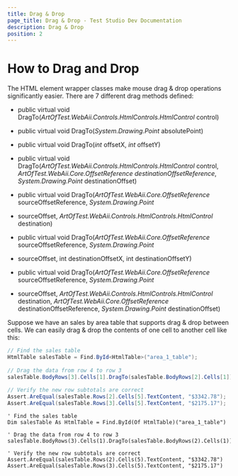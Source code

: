```yaml
---
title: Drag & Drop
page_title: Drag & Drop - Test Studio Dev Documentation
description: Drag & Drop
position: 2
---
```

# How to Drag and Drop

The HTML element wrapper classes make mouse drag & drop operations significantly easier. There are 7 different drag methods defined:

* public virtual void DragTo(*ArtOfTest.WebAii.Controls.HtmlControls.HtmlControl* control)

* public virtual void DragTo(*System.Drawing.Point* absolutePoint)

* public virtual void DragTo(*int* offsetX, *int* offsetY)

* public virtual void DragTo(*ArtOfTest.WebAii.Controls.HtmlControls.HtmlControl* control, 
*ArtOfTest.WebAii.Core.OffsetReference destinationOffsetReference*, *System.Drawing.Point* destinationOffset)

* public virtual void DragTo(*ArtOfTest.WebAii.Core.OffsetReference* sourceOffsetReference, *System.Drawing.Point* 

* sourceOffset, *ArtOfTest.WebAii.Controls.HtmlControls.HtmlControl* destination)

* public virtual void DragTo(*ArtOfTest.WebAii.Core.OffsetReference* sourceOffsetReference, *System.Drawing.Point* 

* sourceOffset, int destinationOffsetX, int destinationOffsetY)

* public virtual void DragTo(*ArtOfTest.WebAii.Core.OffsetReference* sourceOffsetReference, *System.Drawing.Point* 

* sourceOffset, *ArtOfTest.WebAii.Controls.HtmlControls.HtmlControl* destination, *ArtOfTest.WebAii.Core.OffsetReference* destinationOffsetReference, *System.Drawing.Point* destinationOffset)


Suppose we have an sales by area table that supports drag & drop between cells. We can easily drag & drop the contents of one cell to another cell like this:


````C#      
// Find the sales table
HtmlTable salesTable = Find.ById<HtmlTable>("area_1_table");
  
// Drag the data from row 4 to row 3
salesTable.BodyRows[3].Cells[1].DragTo(salesTable.BodyRows[2].Cells[1]);
  
// Verify the new row subtotals are correct
Assert.AreEqual(salesTable.Rows[2].Cells[5].TextContent, "$3342.78");
Assert.AreEqual(salesTable.Rows[3].Cells[5].TextContent, "$2175.17");
````
 

````VB      
' Find the sales table
Dim salesTable As HtmlTable = Find.ById(Of HtmlTable)("area_1_table")
  
' Drag the data from row 4 to row 3
salesTable.BodyRows(3).Cells(1).DragTo(salesTable.BodyRows(2).Cells(1))
  
' Verify the new row subtotals are correct
Assert.AreEqual(salesTable.Rows(2).Cells(5).TextContent, "$3342.78")
Assert.AreEqual(salesTable.Rows(3).Cells(5).TextContent, "$2175.17")
````
